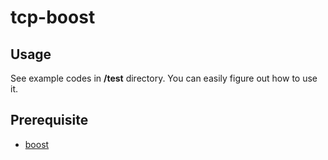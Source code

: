 # tcp-boost

## Usage
See example codes in **/test** directory. You can easily figure out how to use it.

## Prerequisite
- [boost](https://www.boost.org/)